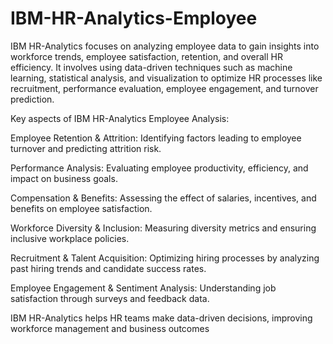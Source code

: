 # IBM-HR-Analytics-Employee

IBM HR-Analytics focuses on analyzing employee data to gain insights into workforce trends, employee satisfaction, retention, and overall HR efficiency. It involves using data-driven techniques such as machine learning, statistical analysis, and visualization to optimize HR processes like recruitment, performance evaluation, employee engagement, and turnover prediction.

Key aspects of IBM HR-Analytics Employee Analysis:

Employee Retention & Attrition: Identifying factors leading to employee turnover and predicting attrition risk.

Performance Analysis: Evaluating employee productivity, efficiency, and impact on business goals.

Compensation & Benefits: Assessing the effect of salaries, incentives, and benefits on employee satisfaction.

Workforce Diversity & Inclusion: Measuring diversity metrics and ensuring inclusive workplace policies.

Recruitment & Talent Acquisition: Optimizing hiring processes by analyzing past hiring trends and candidate success rates.

Employee Engagement & Sentiment Analysis: Understanding job satisfaction through surveys and feedback data.

IBM HR-Analytics helps HR teams make data-driven decisions, improving workforce management and business outcomes
